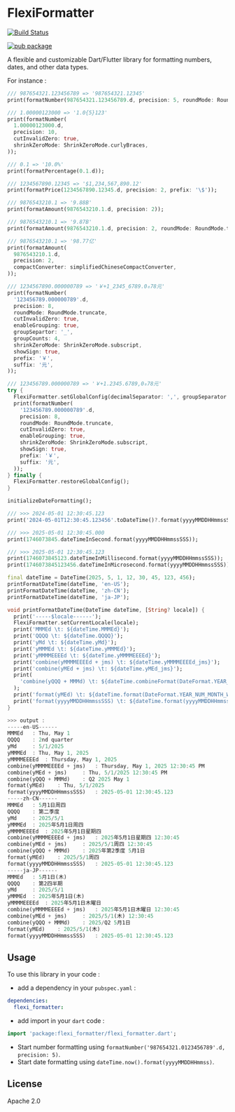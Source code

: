 # FlexiFormatter

[![Build Status](https://github.com/FlexiKline/flexi_formatter/actions/workflows/publish.yml/badge.svg)](https://github.com/FlexiKline/flexi_formatter/actions/workflows/publish.yml)

[![pub package](https://img.shields.io/pub/v/flexi_formatter.svg)](https://pub.dev/packages/flexi_formatter)

A flexible and customizable Dart/Flutter library for formatting numbers, dates, and other data types.

For instance :

```dart
/// 987654321.123456789 => '987654321.12345'
print(formatNumber(987654321.123456789.d, precision: 5, roundMode: RoundMode.truncate));

/// 1.00000123000 => '1.0{5}123'
print(formatNumber(
  1.00000123000.d,
  precision: 10,
  cutInvalidZero: true,
  shrinkZeroMode: ShrinkZeroMode.curlyBraces,
));

/// 0.1 => '10.0%'
print(formatPercentage(0.1.d));

/// 1234567890.12345 => '$1,234,567,890.12'
print(formatPrice(1234567890.12345.d, precision: 2, prefix: '\$'));

/// 9876543210.1 => '9.88B'
print(formatAmount(9876543210.1.d, precision: 2));

/// 9876543210.1 => '9.87B'
print(formatAmount(9876543210.1.d, precision: 2, roundMode: RoundMode.truncate));

/// 9876543210.1 => '98.77亿'
print(formatAmount(
  9876543210.1.d,
  precision: 2,
  compactConverter: simplifiedChineseCompactConverter,
));

/// 1234567890.000000789 => '￥+1_2345_6789.0₆78元'
print(formatNumber(
  '123456789.000000789'.d,
  precision: 8,
  roundMode: RoundMode.truncate,
  cutInvalidZero: true,
  enableGrouping: true,
  groupSepartor: '_',
  groupCounts: 4,
  shrinkZeroMode: ShrinkZeroMode.subscript,
  showSign: true,
  prefix: '￥',
  suffix: '元',
));

/// 123456789.000000789 => '￥+1.2345.6789,0₆78元'
try {
  FlexiFormatter.setGlobalConfig(decimalSeparator: ',', groupSeparator: '.', groupCounts: 4);
  print(formatNumber(
    '123456789.000000789'.d,
    precision: 8,
    roundMode: RoundMode.truncate,
    cutInvalidZero: true,
    enableGrouping: true,
    shrinkZeroMode: ShrinkZeroMode.subscript,
    showSign: true,
    prefix: '￥',
    suffix: '元',
  ));
} finally {
  FlexiFormatter.restoreGlobalConfig();
}
```

```dart
initializeDateFormatting();

/// >>> 2024-05-01 12:30:45.123
print('2024-05-01T12:30:45.123456'.toDateTime()?.format(yyyyMMDDHHmmssSSS));

/// >>> 2025-05-01 12:30:45.000
print(1746073845.dateTimeInSecond.format(yyyyMMDDHHmmssSSS));

/// >>> 2025-05-01 12:30:45.123
print(1746073845123.dateTimeInMillisecond.format(yyyyMMDDHHmmssSSS));
print(1746073845123456.dateTimeInMicrosecond.format(yyyyMMDDHHmmssSSS));

final dateTime = DateTime(2025, 5, 1, 12, 30, 45, 123, 456);
printFormatDateTime(dateTime, 'en-US');
printFormatDateTime(dateTime, 'zh-CN');
printFormatDateTime(dateTime, 'ja-JP');

void printFormatDateTime(DateTime dateTime, [String? locale]) {
  print('-----$locale------');
  FlexiFormatter.setCurrentLocale(locale);
  print('MMMEd \t: ${dateTime.MMMEd}');
  print('QQQQ \t: ${dateTime.QQQQ}');
  print('yMd \t: ${dateTime.yMd}');
  print('yMMMEd \t: ${dateTime.yMMMEd}');
  print('yMMMMEEEEd \t: ${dateTime.yMMMMEEEEd}');
  print('combine(yMMMMEEEEd + jms) \t: ${dateTime.yMMMMEEEEd_jms}');
  print('combine(yMEd + jms) \t: ${dateTime.yMEd_jms}');
  print(
    'combine(yQQQ + MMMd) \t: ${dateTime.combineFormat(DateFormat.YEAR_ABBR_QUARTER, DateFormat.ABBR_MONTH_DAY)}',
  );
  print('format(yMEd) \t: ${dateTime.format(DateFormat.YEAR_NUM_MONTH_WEEKDAY_DAY)}');
  print('format(yyyyMMDDHHmmssSSS) \t: ${dateTime.format(yyyyMMDDHHmmssSSS)}');
}

>>> output :
-----en-US------
MMMEd 	: Thu, May 1
QQQQ 	: 2nd quarter
yMd 	: 5/1/2025
yMMMEd 	: Thu, May 1, 2025
yMMMMEEEEd 	: Thursday, May 1, 2025
combine(yMMMMEEEEd + jms) 	: Thursday, May 1, 2025 12:30:45 PM
combine(yMEd + jms) 	: Thu, 5/1/2025 12:30:45 PM
combine(yQQQ + MMMd) 	: Q2 2025 May 1
format(yMEd) 	: Thu, 5/1/2025
format(yyyyMMDDHHmmssSSS) 	: 2025-05-01 12:30:45.123
-----zh-CN------
MMMEd 	: 5月1日周四
QQQQ 	: 第二季度
yMd 	: 2025/5/1
yMMMEd 	: 2025年5月1日周四
yMMMMEEEEd 	: 2025年5月1日星期四
combine(yMMMMEEEEd + jms) 	: 2025年5月1日星期四 12:30:45
combine(yMEd + jms) 	: 2025/5/1周四 12:30:45
combine(yQQQ + MMMd) 	: 2025年第2季度 5月1日
format(yMEd) 	: 2025/5/1周四
format(yyyyMMDDHHmmssSSS) 	: 2025-05-01 12:30:45.123
-----ja-JP------
MMMEd 	: 5月1日(木)
QQQQ 	: 第2四半期
yMd 	: 2025/5/1
yMMMEd 	: 2025年5月1日(木)
yMMMMEEEEd 	: 2025年5月1日木曜日
combine(yMMMMEEEEd + jms) 	: 2025年5月1日木曜日 12:30:45
combine(yMEd + jms) 	: 2025/5/1(木) 12:30:45
combine(yQQQ + MMMd) 	: 2025/Q2 5月1日
format(yMEd) 	: 2025/5/1(木)
format(yyyyMMDDHHmmssSSS) 	: 2025-05-01 12:30:45.123
```

## Usage
To use this library in your code :
* add a dependency in your `pubspec.yaml` :

```yaml
dependencies:
  flexi_formatter:
```

* add import in your `dart` code :

```dart
import 'package:flexi_formatter/flexi_formatter.dart';
```

* Start number formatting using `formatNumber('987654321.0123456789'.d, precision: 5)`.
* Start date formatting using `dateTime.now().format(yyyyMMDDHHmmss)`.

## License
Apache 2.0
